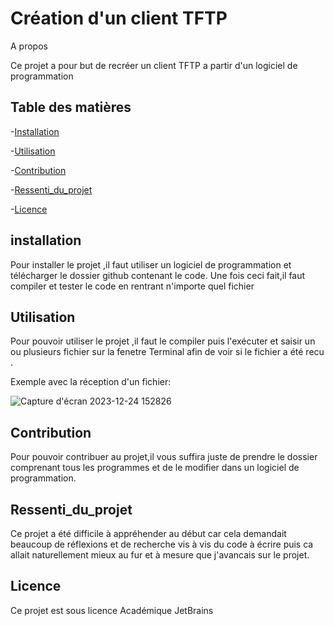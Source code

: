 # Création d'un client TFTP

A propos

Ce projet a pour but de recréer un client TFTP a partir d'un logiciel de programmation
## Table des matières 
-[Installation](#installation)

-[Utilisation](#utilisation)

-[Contribution](#contribuer)

-[Ressenti_du_projet](#Ressenti_du_projet)

-[Licence](#licence)


## installation

Pour installer le projet ,il faut utiliser un logiciel de programmation et télécharger
le dossier github contenant le code. Une fois ceci fait,il faut compiler et tester le code en rentrant n'importe quel fichier

## Utilisation
Pour pouvoir utiliser le projet ,il faut le compiler puis l'exécuter et saisir un ou plusieurs fichier sur la fenetre Terminal afin de voir si le fichier a été recu .

Exemple avec la réception d'un fichier:



![Capture d'écran 2023-12-24 152826](https://github.com/nabiamad29/tpreseau/assets/153213800/1d5254aa-8cf4-4cbe-8b97-cff8c77db462)


## Contribution
Pour pouvoir contribuer au projet,il vous suffira juste de prendre le dossier comprenant tous les programmes et de le modifier dans un logiciel de programmation.


## Ressenti_du_projet
Ce projet a été difficile à appréhender au début car cela demandait beaucoup de réflexions et de recherche vis à vis du code à écrire puis ca allait naturellement mieux au fur et à mesure que j'avancais sur le projet.

## Licence
Ce projet est sous licence Académique JetBrains
